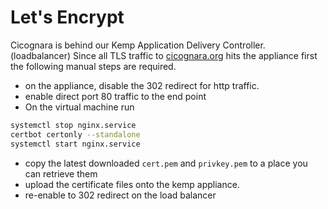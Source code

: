 # Let's Encrypt

Cicognara is behind our Kemp Application Delivery Controller. (loadbalancer)
Since all TLS traffic to [cicognara.org](https://cicognara.org) hits the
appliance first the following manual steps are required.

* on the appliance, disable the 302 redirect for http traffic.
* enable direct port 80 traffic to the end point
* On the virtual machine run 
```bash
systemctl stop nginx.service
certbot certonly --standalone
systemctl start nginx.service
```
* copy the latest downloaded `cert.pem` and `privkey.pem` to a place you can
  retrieve them
* upload the certificate files onto the kemp appliance.
* re-enable to 302 redirect on the load balancer
